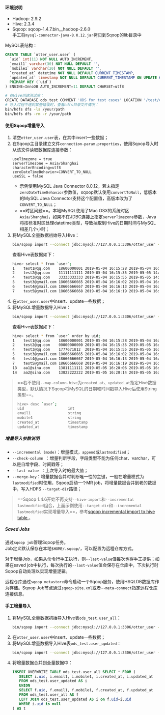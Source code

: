 #### 环境说明
- Hadoop: 2.9.2
- Hive: 2.3.4
- Sqoop: sqoop-1.4.7.bin__hadoop-2.6.0 <br />
  手工将`mysql-connector-java-8.0.12.jar`拷贝到Sqoop的lib目录中

MySQL表结构：
```sql
CREATE TABLE `otter_user.user` (
  `uid` int(11) NOT NULL AUTO_INCREMENT,
  `email1` varchar(30) NOT NULL DEFAULT '',
  `mobile1` varchar(20) NOT NULL DEFAULT '',
  `created_at` datetime NOT NULL DEFAULT CURRENT_TIMESTAMP,
  `updated_at` timestamp NOT NULL DEFAULT CURRENT_TIMESTAMP ON UPDATE CURRENT_TIMESTAMP,
  PRIMARY KEY (`uid`)
) ENGINE=InnoDB AUTO_INCREMENT=11 DEFAULT CHARSET=utf8
```

```bash
# 在Hive创建测试库：
CREATE DATABASE ods_test COMMENT 'ODS for test cases' LOCATION '/test/ods';
# 导入过程中遇到某些错误时，查看hdfs目录文件情况：
bin/hdfs dfs -ls /your/path
bin/hdfs dfs -rm -r /your/path
```

#### 使用Sqoop增量导入
1. 清空`otter_user.user`表，在其中insert一些数据；
2. 在Sqoop主目录建立文件`connection-param.properties`，使用Sqoop导入时从该文件读取数据库连接参数：
   ```properties
   useTimezone = true
   serverTimezone = Asia/Shanghai
   characterEncoding=utf8
   zeroDateTimeBehavior=CONVERT_TO_NULL
   useSSL = false
   ```
   - 示例使用MySQL Java Connector 8.0.12，若未指定`zeroDateTimeBehavior`参数值，sqoop默认使用`convertToNull`，低版本的MySQL Java Connector支持这个配置值，高版本改为了`CONVERT_TO_NULL`；
   - ==时区问题==。本地MySQL使用了Mac OSX的系统时区`Asia/Shanghai`，如果不在JDBC连接上指定`serverTimezone`参数，Java将按标准时区处理datetime类型，导致抽取到Hive的日期时间与MySQL相差几个小时；
3. 将MySQL全量数据初始导入Hive：
   ```bash
   bin/sqoop import --connect jdbc:mysql://127.0.0.1:3306/otter_user --connection-param-file connection-param.properties --username root -P --table user --hive-import --hive-overwrite --hive-table ods_test.user --map-column-hive created_at=TIMESTAMP,updated_at=TIMESTAMP --fields-terminated-by ',' --hive-drop-import-delims --null-string '\\N' --null-non-string '\\N' -m 1
   ```
   查看Hive表数据如下：
   ```bash
   hive> select * from `user`;
   1	test1@qq.com	18600000001	2019-05-04 16:15:28	2019-05-04 16:15:28
   2	test2@qq.com	11111111111	2019-05-04 16:15:35	2019-05-05 14:32:32
   4	test3@qq.com	33333333333	2019-05-04 16:15:55	2019-05-05 14:32:44
   5	test3@gmail.com	18666666665	2019-05-04 16:16:02	2019-05-04 16:16:02
   6	test4@gmail.com	18666666667	2019-05-04 16:16:13	2019-05-04 16:16:13
   7	test5@gmail.com	18666666668	2019-05-04 16:16:19	2019-05-04 16:16:19
   ```
4. 在`otter_user.user`中insert、update一些数据；
5. 将MySQL增量数据导入Hive：
   ```bash
   bin/sqoop import --connect jdbc:mysql://127.0.0.1:3306/otter_user --connection-param-file connection-param.properties --username root -P --table user --target-dir '/test/ods/user' --incremental lastmodified --last-value '2019-05-05' --check-column updated_at --merge-key uid --map-column-hive created_at=TIMESTAMP,updated_at=TIMESTAMP --fields-terminated-by ',' --null-string '\\N' --null-non-string '\\N' -m 1
   ```
   查看Hive表数据如下：
   ```bash
   hive> select * from `user` order by uid;
   1	test1@qq.com	18600000001	2019-05-04 16:15:28	2019-05-04 16:15:28
   2	test2@qq.com	00000000000	2019-05-04 16:15:35	2019-05-05 16:20:48
   4	test3@qq.com	1777671812	2019-05-04 16:15:55	2019-05-05 16:21:21
   5	test3@gmail.com	18666666665	2019-05-04 16:16:02	2019-05-04 16:16:02
   6	test4@gmail.com	18666666667	2019-05-04 16:16:13	2019-05-04 16:16:13
   7	test5@gmail.com	18666666668	2019-05-04 16:16:19	2019-05-04 16:16:19
   13	aa1@sina.com	13811111111	2019-05-05 16:20:06	2019-05-05 16:20:06
   14	aa2@sina.com	13822222222	2019-05-05 16:20:14	2019-05-05 16:20:14
   ```

> ==若不使用`--map-column-hive`为`created_at`、`updated_at`指定Hive数据类型，默认情况下Sqoop将MySQL的日期和时间戳导入Hive后使用String类型==。
>    ```bash
>    hive> desc `user`;
>    uid                 	int     
>    email1              	string     
>    mobile1             	string     
>    created_at          	timestamp     
>    updated_at          	timestamp
>    ```

##### 增量导入参数说明
- `--incremental (mode)`：增量模式，`append`或`lastmodified`；
- `--check-column `：增量判断字段，字段类型不能为任何char、varchar，可以是自增字段、时间戳等；
- `--last-value `：上次导入时的最大值；
- `--merge-key`：增量数据合并时判断唯一性的主键，一般在增量模式为`lastmodified`时使用，Sqoop启动一个MR job，将增量数据合并到老的数据中，写入HDFS `--target-dir`路径；

> ==Sqoop 1.4.6开始不再支持`--hive-import`和`--incremental lastmodified`组合，上面示例使用`--target-dir`和`--incremental lastmodified`实现增量导入==，参考[sqoop incremental import to hive table
](https://stackoverflow.com/questions/47264844/sqoop-incremental-import-to-hive-table)。

##### Saved Jobs
通过`sqoop job`管理Sqoop任务。<br />
Job定义默认保存在本地`$HOME/.sqoop/`，可以配置为远程仓库方式。

对于增量Job，如果从命令行手工执行，则`--last-value`值每次也得手工提供；如果在saved job中执行，每次执行的`--last-value`值会保存在仓库中，下次执行时Sqoop自动处理以实现增量逻辑。

远程仓库通过`sqoop metastore`命令启动一个Sqoop服务，使用HSQLDB数据库作为存储。Sqoop Job节点通过`sqoop-site.xml`或者`--meta-connect`指定远程仓库连接信息。

#### 手工增量导入
1. 将MySQL全量数据初始导入Hive表`ods_test.user_all`：
   ```bash
   bin/sqoop import --connect jdbc:mysql://127.0.0.1:3306/otter_user --connection-param-file connection-param.properties --username root -P --table user --hive-import --hive-overwrite --hive-table ods_test.user_all --map-column-hive created_at=TIMESTAMP,updated_at=TIMESTAMP --fields-terminated-by ',' --hive-drop-import-delims --null-string '\\N' --null-non-string '\\N' -m 1
   ```
2. 在`otter_user.user`中insert、update一些数据；
3. 将MySQL增量数据导入Hive表`ods_test.user_updated`：
   ```bash
   bin/sqoop import --connect jdbc:mysql://127.0.0.1:3306/otter_user --connection-param-file connection-param.properties --username root -P --table user --where "updated_at>='2019-05-08'" --hive-import --hive-overwrite --hive-table ods_test.user_updated --map-column-hive created_at=TIMESTAMP,updated_at=TIMESTAMP --fields-terminated-by ',' --hive-drop-import-delims --null-string '\\N' --null-non-string '\\N' -m 1
   ```
4. 将增量数据合并到全量数据中：
   ```sql
   INSERT OVERWRITE TABLE ods_test.user_all SELECT * FROM (
      SELECT i.uid, i.email1, i.mobile1, i.created_at, i.updated_at
      FROM ods_test.user_updated AS i
      UNION
      SELECT f.uid, f.email1, f.mobile1, f.created_at, f.updated_at
      FROM ods_test.user_all AS f
      LEFT JOIN ods_test.user_updated AS i on f.uid=i.uid
      WHERE i.uid is null
   ) AS t
   ```
